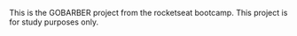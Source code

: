This is the GOBARBER project from the rocketseat bootcamp.
This project is for study purposes only.
